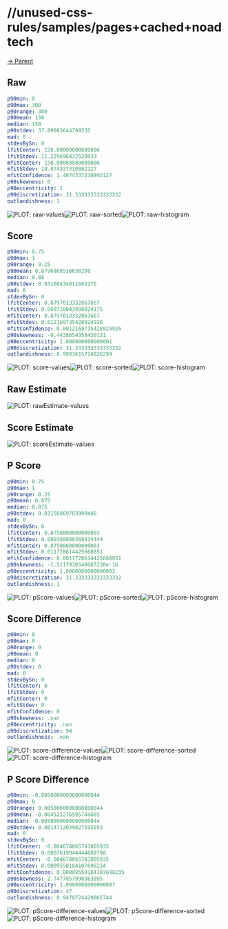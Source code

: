 
# //unused-css-rules/samples/pages+cached+noadtech

[→ Parent](../..)


## Raw


```yaml
p90min: 0
p90max: 300
p90range: 300
p90mean: 150
median: 150
p90stdev: 37.89683644799335
mad: 0
stdevBySn: 0
lfitCenter: 150.00000000000006
lfitStdev: 11.229696432520939
mfitCenter: 150.00000000000006
mfitStdev: 14.074337310802127
mfitConfidence: 1.4074337310802127
p90skewness: 0
p90eccentricity: 1
p90discretization: 31.333333333333332
outlandishness: 1

```

![PLOT: raw-values](./raw/values.svg)![PLOT: raw-sorted](./raw/sorted.svg)![PLOT: raw-histogram](./raw/histogram.svg)
## Score


```yaml
p90min: 0.75
p90max: 1
p90range: 0.25
p90mean: 0.8796808510638298
median: 0.88
p90stdev: 0.03160434011602375
mad: 0
stdevBySn: 0
lfitCenter: 0.8797013332867667
lfitStdev: 0.009710043998024175
mfitCenter: 0.8797013332867667
mfitStdev: 0.012169735428924926
mfitConfidence: 0.0012169735428924926
p90skewness: -0.4438654358430131
p90eccentricity: 1.000000000000001
p90discretization: 31.333333333333332
outlandishness: 0.9993615724826299

```

![PLOT: score-values](./score/values.svg)![PLOT: score-sorted](./score/sorted.svg)![PLOT: score-histogram](./score/histogram.svg)
## Raw Estimate

![PLOT: rawEstimate-values](./rawEstimate/values.svg)
## Score Estimate

![PLOT: scoreEstimate-values](./scoreEstimate/values.svg)
## P Score


```yaml
p90min: 0.75
p90max: 1
p90range: 0.25
p90mean: 0.875
median: 0.875
p90stdev: 0.03158069703999446
mad: 0
stdevBySn: 0
lfitCenter: 0.8750000000000003
lfitStdev: 0.009358080360434444
mfitCenter: 0.8750000000000003
mfitStdev: 0.011728614425668851
mfitConfidence: 0.0011728614425668851
p90skewness: -1.5117930548087238e-16
p90eccentricity: 1.0000000000000002
p90discretization: 31.333333333333332
outlandishness: 1

```

![PLOT: pScore-values](./pScore/values.svg)![PLOT: pScore-sorted](./pScore/sorted.svg)![PLOT: pScore-histogram](./pScore/histogram.svg)
## Score Difference


```yaml
p90min: 0
p90max: 0
p90range: 0
p90mean: 0
median: 0
p90stdev: 0
mad: 0
stdevBySn: 0
lfitCenter: 0
lfitStdev: 0
mfitCenter: 0
mfitStdev: 0
mfitConfidence: 0
p90skewness: .nan
p90eccentricity: .nan
p90discretization: 94
outlandishness: .nan

```

![PLOT: score-difference-values](./score-difference/values.svg)![PLOT: score-difference-sorted](./score-difference/sorted.svg)![PLOT: score-difference-histogram](./score-difference/histogram.svg)
## P Score Difference


```yaml
p90min: -0.0050000000000000044
p90max: 0
p90range: 0.0050000000000000044
p90mean: -0.004521276595744685
median: -0.0050000000000000044
p90stdev: 0.0014712039027595053
mad: 0
stdevBySn: 0
lfitCenter: -0.004674865741805935
lfitStdev: 0.0007619944444689798
mfitCenter: -0.004674865741805935
mfitStdev: 0.0009550184107698234
mfitConfidence: 0.00009550184107698235
p90skewness: 2.7477857990363095
p90eccentricity: 1.0000000000000007
p90discretization: 47
outlandishness: 0.9470724429065744

```

![PLOT: pScore-difference-values](./pScore-difference/values.svg)![PLOT: pScore-difference-sorted](./pScore-difference/sorted.svg)![PLOT: pScore-difference-histogram](./pScore-difference/histogram.svg)